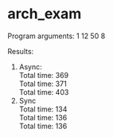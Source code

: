 # arch_exam

Program arguments: 1 12 50 8

Results:  
1. Async:  
Total time: 369  
Total time: 371  
Total time: 403  
2. Sync  
Total time: 134  
Total time: 136  
Total time: 136